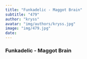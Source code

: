 ```yaml
---
title: "Funkadelic - Maggot Brain"
subtitle: "479"
author: "kryss"
avatar: "img/authors/kryss.jpg"
image: "img/479.jpg"
date:
---
```


### Funkadelic - Maggot Brain
